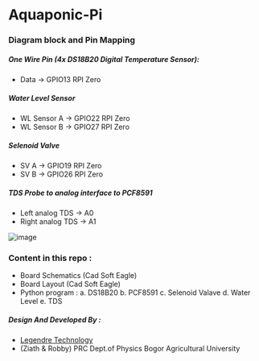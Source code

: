 # Aquaponic-Pi

### Diagram block and Pin Mapping

##### One Wire Pin (4x DS18B20 Digital Temperature Sensor):
- Data -> GPIO13 RPI Zero 

##### Water Level Sensor
- WL Sensor A -> GPIO22 RPI Zero
- WL Sensor B -> GPIO27 RPI Zero

##### Selenoid Valve
- SV A -> GPIO19 RPI Zero
- SV B -> GPIO26 RPI Zero

##### TDS Probe to analog interface to PCF8591
- Left analog TDS -> A0
- Right analog TDS -> A1

![image](https://image.ibb.co/jv5RH7/Aquaponic_Hat.png)


### Content in this repo :
- Board Schematics (Cad Soft Eagle)
- Board Layout (Cad Soft Eagle)
- Python program :
    a. DS18B20
    b. PCF8591
    c. Selenoid Valave
    d. Water Level
    e. TDS 

##### Design And Developed By :
- [Legendre Technology](https://www.facebook.com/LegendreTechnology/)
- (Ziath & Robby) PRC Dept.of Physics Bogor Agricultural University 
